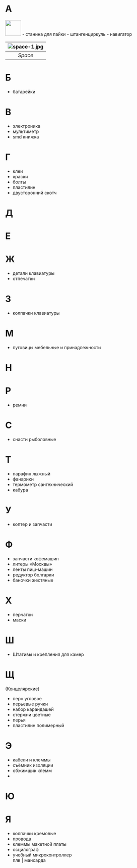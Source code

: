 # A
<img src="https://upload.wikimedia.org/wikipedia/commons/d/d3/%D0%92%D0%9C%D0%A4_%D0%90%D0%B7.svg" width="50"/>
- станина для пайки
- штангенциркуль
- навигатор

  | ![space-1.jpg](http://www.storywarren.com/wp-content/uploads/2016/09/space-1.jpg) | 
  |:--:| 
  | *Space* |

# Б
- батарейки

# В
- электроника
- мультиметр
- smd книжка

# Г
- клеи
- краски
- болты
- пластилин
- двусторонний скотч 

# Д

# E

# Ж
- детали клавиатуры
- отпечатки

# З
- колпачки клавиатуры

# М
- пуговицы мебельные и принадлежности

# Н

# Р
- ремни

# С
- снасти рыболовные

# Т
- парафин лыжный 
- фанарики
- термометр сантехнический
- кабура

# У
- коптер и запчасти

# Ф
- запчасти кофемашин
- литеры «Москвы»
- ленты пиш-машин
- редуктор болгарки
- баночки жестяные

# Х
- перчатки
- маски

# Ш
- Штативы и крепления для камер

# Щ
(Концелярские)
- перо угловое 
- перьевые ручки
- набор карандашей
- стержни цветные
- перья
- пластилин полимерный  


# Э
- кабели и клеммы
- съёмник изоляции
- обжимщик клемм
- 

# Ю

# Я
- колпачки кремовые
- провода
- клеммы макетной платы
- осцилограф
- учебный микроконтроллер  
плв | мансарда
